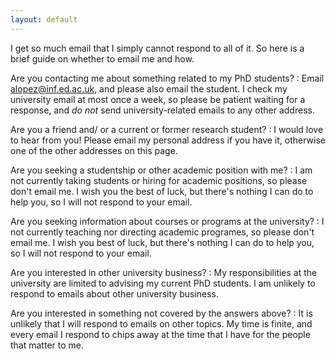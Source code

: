 ```yaml
---
layout: default
---
```

I get so much email that I simply cannot respond to all of it. So here
is a brief guide on whether to email me and how. 

Are you contacting me about something related to my PhD students? 
: Email <alopez@inf.ed.ac.uk>, and please also email the student. 
  I check my university email at most once a week, so please be 
  patient waiting for a response, and _do not_ send university-related 
  emails to any other address.

Are you a friend and/ or a current or former research student?
:  I would love to hear from you! Please email my personal
  address if you have it, otherwise one of the other addresses
  on this page.

Are you seeking a studentship or other academic position with me?
: I am not currently taking students or hiring
  for academic positions, so please don't email me. I wish
  you the best of luck, but there's nothing I can do to help you,
  so I will not respond to your email.

Are you seeking information about courses or programs at the university?
: I not currently teaching nor directing academic 
  programes, so please don't email me. I wish you best of
  luck, but there's nothing I can do to help you, so I will
  not respond to your email.

Are you interested in other university business? 
: My responsibilities at the university are limited to advising my 
  current PhD students. I am unlikely to respond to emails about other 
  university business.

Are you interested in something not covered by the answers above? 
: It is unlikely
  that I will respond to emails on other topics. My time is finite, and every email I 
  respond to chips away at the time that I have for the people 
  that matter to me.
